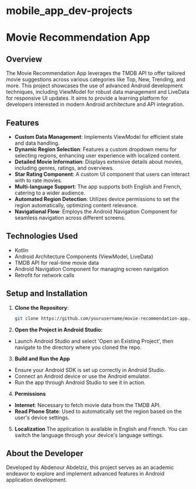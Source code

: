 # mobile_app_dev-projects

# Movie Recommendation App

## Overview
The Movie Recommendation App leverages the TMDB API to offer tailored movie suggestions across various categories like Top, New, Trending, and more. This project showcases the use of advanced Android development techniques, including ViewModel for robust data management and LiveData for responsive UI updates. It aims to provide a learning platform for developers interested in modern Android architecture and API integration.

## Features
- **Custom Data Management**: Implements ViewModel for efficient state and data handling.
- **Dynamic Region Selection**: Features a custom dropdown menu for selecting regions, enhancing user experience with localized content.
- **Detailed Movie Information**: Displays extensive details about movies, including genres, ratings, and overviews.
- **Star Rating Component**: A custom UI component that users can interact with to rate movies.
- **Multi-language Support**: The app supports both English and French, catering to a wider audience.
- **Automated Region Detection**: Utilizes device permissions to set the region automatically, optimizing content relevance.
- **Navigational Flow**: Employs the Android Navigation Component for seamless navigation across different screens.

## Technologies Used
- Kotlin
- Android Architecture Components (ViewModel, LiveData)
- TMDB API for real-time movie data
- Android Navigation Component for managing screen navigation
- Retrofit for network calls

## Setup and Installation
1. **Clone the Repository**:
   ```bash
   git clone https://github.com/yourusername/movie-recommendation-app.git

2. **Open the Project in Android Studio:**
- Launch Android Studio and select 'Open an Existing Project', then navigate to the directory where you cloned the repo.


3. **Build and Run the App**
- Ensure your Android SDK is set up correctly in Android Studio.
- Connect an Android device or use the Android emulator.
- Run the app through Android Studio to see it in action.

 4. **Permissions**
- **Internet**: Necessary to fetch movie data from the TMDB API.
- **Read Phone State**: Used to automatically set the region based on the user's device settings.

5. **Localization**
The application is available in English and French. You can switch the language through your device's language settings.

## About the Developer
Developed by Abdenour Abdelziz, this project serves as an academic endeavor to explore and implement advanced features in Android application development.

